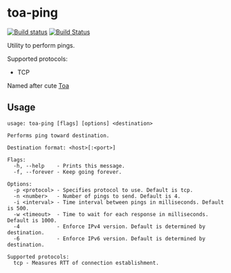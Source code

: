 # toa-ping

[![Build status](https://ci.appveyor.com/api/projects/status/19begg2drvh0630n/branch/master?svg=true)](https://ci.appveyor.com/project/DoumanAsh/toa-ping/branch/master)
[![Build Status](https://travis-ci.org/DoumanAsh/toa-ping.svg?branch=master)](https://travis-ci.org/DoumanAsh/toa-ping)

Utility to perform pings.

Supported protocols:
* TCP

Named after cute [Toa](https://vndb.org/c34928)

## Usage

```
usage: toa-ping [flags] [options] <destination>

Performs ping toward destination.

Destination format: <host>[:<port>]

Flags:
  -h, --help    - Prints this message.
  -f, --forever - Keep going forever.

Options:
  -p <protocol> - Specifies protocol to use. Default is tcp.
  -n <number>   - Number of pings to send. Default is 4.
  -i <interval> - Time interval between pings in milliseconds. Default is 500.
  -w <timeout>  - Time to wait for each response in milliseconds. Default is 1000.
  -4            - Enforce IPv4 version. Default is determined by destination.
  -6            - Enforce IPv6 version. Default is determined by destination.

Supported protocols:
  tcp - Measures RTT of connection establishment.

```
